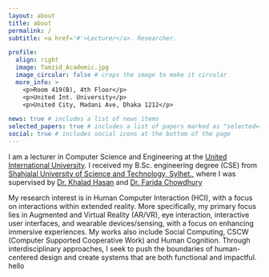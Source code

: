 ```yaml
---
layout: about
title: about
permalink: /
subtitle: <a href='#'>Lecturer</a>. Researcher.

profile:
  align: right
  image: Tamzid_Academic.jpg
  image_circular: false # crops the image to make it circular
  more_info: >
    <p>Room 419(B), 4th Floor</p>
    <p>United Int. University</p>
    <p>United City, Madani Ave, Dhaka 1212</p>

news: true # includes a list of news items
selected_papers: true # includes a list of papers marked as "selected={true}"
social: true # includes social icons at the bottom of the page
---
```


I am a lecturer in Computer Science and Engineering at the [United International University](https://www.uiu.ac.bd/). I received my B.Sc. engineering degree (CSE) from [Shahjalal University of Science and Technology, Sylhet.](https://www.sust.edu/), where I was supervised by [Dr. Khalad Hasan](https://cmps.ok.ubc.ca/about/contact/mohammad-khalad-hasan/) and [Dr. Farida Chowdhury](https://cse.sds.bracu.ac.bd/faculty_profile/211/dr_farida_chowdhury)

My research interest is in Human Computer Interaction (HCI), with a focus on interactions within extended reality. More specifically, my primary focus lies in Augmented and Virtual Reality (AR/VR), eye interaction, interactive user interfaces, and wearable devices/sensing, with a focus on enhancing immersive experiences. My works also include Social Computing, CSCW (Computer Supported Cooperative Work) and Human Cognition. Through interdisciplinary approaches, I seek to push the boundaries of human-centered design and create systems that are both functional and impactful. hello



<!--- Put your address / P.O. box / other info right below your picture. You can also disable any of these elements by editing `profile` property of the YAML header of your `_pages/about.md`. Edit `_bibliography/papers.bib` and Jekyll will render your [publications page](/al-folio/publications/) automatically. 

Link to your social media connections, too. This theme is set up to use [Font Awesome icons](https://fontawesome.com/) and [Academicons](https://jpswalsh.github.io/academicons/), like the ones below. Add your Facebook, Twitter, LinkedIn, Google Scholar, or just disable all of them.

-->
